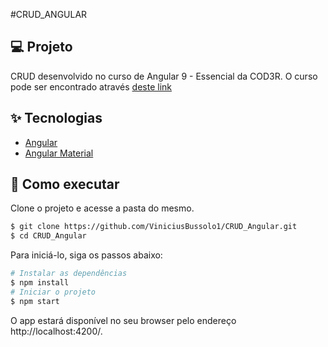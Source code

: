 #CRUD_ANGULAR

## 💻 Projeto

CRUD desenvolvido no curso de Angular 9 - Essencial da COD3R. O curso pode ser encontrado através <a href="https://www.cod3r.com.br/courses/angular-9-essencial">deste link</a>

## ✨ Tecnologias

- [Angular](https://angular.io/)
- [Angular Material](https://material.angular.io/)


## 🚀 Como executar

Clone o projeto e acesse a pasta do mesmo.

```bash
$ git clone https://github.com/ViniciusBussolo1/CRUD_Angular.git
$ cd CRUD_Angular
```

Para iniciá-lo, siga os passos abaixo:

```bash
# Instalar as dependências
$ npm install
# Iniciar o projeto
$ npm start
```

O app estará disponível no seu browser pelo endereço  http://localhost:4200/.
